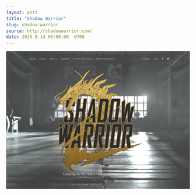```yaml
---
layout: post
title: "Shadow Warrior"
slug: shadow-warrior
source: http://shadowwarrior.com/
date: 2015-8-14 00:00:00 -0700
---
```


<img src="/assets/img/screenshots/shadow-warrior.jpg">
